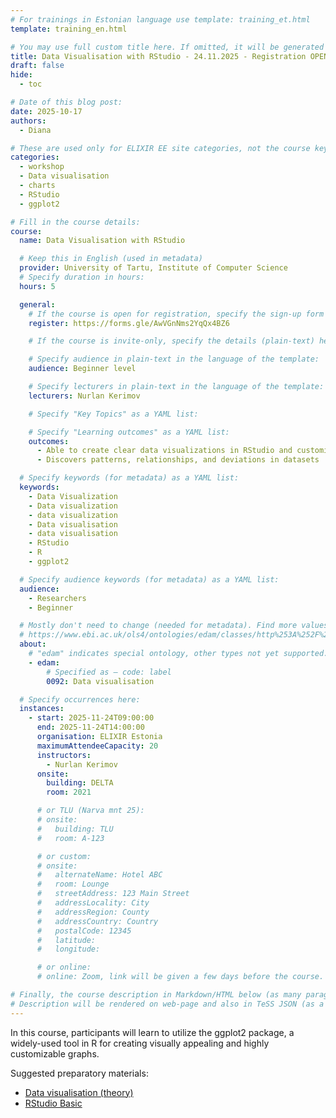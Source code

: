 ```yaml
---
# For trainings in Estonian language use template: training_et.html
template: training_en.html

# You may use full custom title here. If omitted, it will be generated from course name.
title: Data Visualisation with RStudio - 24.11.2025 - Registration OPEN
draft: false
hide:
  - toc

# Date of this blog post:
date: 2025-10-17
authors:
  - Diana

# These are used only for ELIXIR EE site categories, not the course keywords on TESS
categories:
  - workshop
  - Data visualisation
  - charts
  - RStudio
  - ggplot2

# Fill in the course details:
course:
  name: Data Visualisation with RStudio

  # Keep this in English (used in metadata)
  provider: University of Tartu, Institute of Computer Science
  # Specify duration in hours:
  hours: 5

  general:
    # If the course is open for registration, specify the sign-up form link here (otherwise, remove it):
    register: https://forms.gle/AwVGnNms2YqQx4BZ6

    # If the course is invite-only, specify the details (plain-text) here (otherwise, remove it):

    # Specify audience in plain-text in the language of the template:
    audience: Beginner level

    # Specify lecturers in plain-text in the language of the template:
    lecturers: Nurlan Kerimov

    # Specify "Key Topics" as a YAML list:

    # Specify "Learning outcomes" as a YAML list:
    outcomes:
      - Able to create clear data visualizations in RStudio and customize them
      - Discovers patterns, relationships, and deviations in datasets

  # Specify keywords (for metadata) as a YAML list:
  keywords:
    - Data Visualization
    - Data visualization
    - data visualization
    - Data visualisation
    - data visualisation
    - RStudio
    - R
    - ggplot2

  # Specify audience keywords (for metadata) as a YAML list:
  audience:
    - Researchers
    - Beginner

  # Mostly don't need to change (needed for metadata). Find more values here:
  # https://www.ebi.ac.uk/ols4/ontologies/edam/classes/http%253A%252F%252Fedamontology.org%252Ftopic_0003?lang=en
  about:
    # "edam" indicates special ontology, other types not yet supported.
    - edam:
        # Specified as – code: label
        0092: Data visualisation

  # Specify occurrences here:
  instances:
    - start: 2025-11-24T09:00:00
      end: 2025-11-24T14:00:00
      organisation: ELIXIR Estonia
      maximumAttendeeCapacity: 20
      instructors:
        - Nurlan Kerimov
      onsite:
        building: DELTA
        room: 2021

      # or TLU (Narva mnt 25):
      # onsite:
      #   building: TLU
      #   room: A-123

      # or custom:
      # onsite:
      #   alternateName: Hotel ABC
      #   room: Lounge
      #   streetAddress: 123 Main Street
      #   addressLocality: City
      #   addressRegion: County
      #   addressCountry: Country
      #   postalCode: 12345
      #   latitude:
      #   longitude:

      # or online:
      # online: Zoom, link will be given a few days before the course.

# Finally, the course description in Markdown/HTML below (as many paragraphs as needed).
# Description will be rendered on web-page and also in TeSS JSON (as a string of HTML).
---
```


In this course, participants will learn to utilize the ggplot2 package, a widely-used tool in R for creating visually appealing and highly customizable graphs.

<!-- more -->

Suggested preparatory materials: 

* [Data visualisation (theory)](https://doi.org/10.5281/zenodo.17243790)
* [RStudio Basic](https://github.com/ELIXIREstonia/2025-09-01-R-basic)